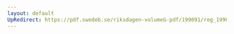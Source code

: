 ```yaml
---
layout: default
UpRedirect: https://pdf.swedeb.se/riksdagen-volumeG-pdf/199091/reg_199091/reg_199091_0565.pdf
---
```

